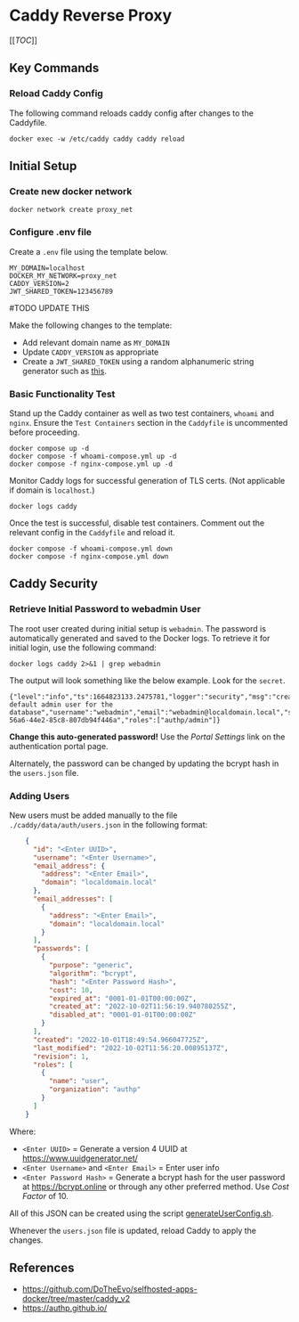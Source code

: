 # Caddy Reverse Proxy

[[_TOC_]]

## Key Commands

### Reload Caddy Config

The following command reloads caddy config after changes to the Caddyfile.
```
docker exec -w /etc/caddy caddy caddy reload
```

## Initial Setup

### Create new docker network

```
docker network create proxy_net
```

### Configure .env file

Create a `.env` file using the template below.
```
MY_DOMAIN=localhost
DOCKER_MY_NETWORK=proxy_net
CADDY_VERSION=2
JWT_SHARED_TOKEN=123456789
```
#TODO UPDATE THIS

Make the following changes to the template:
- Add relevant domain name as `MY_DOMAIN`
- Update `CADDY_VERSION` as appropriate
- Create a `JWT_SHARED_TOKEN` using a random alphanumeric string generator such as [this](https://www.grc.com/passwords.htm).


### Basic Functionality Test

Stand up the Caddy container as well as two test containers, `whoami` and `nginx`. Ensure the `Test Containers` section in the `Caddyfile` is uncommented before proceeding.
```
docker compose up -d
docker compose -f whoami-compose.yml up -d
docker compose -f nginx-compose.yml up -d
```

Monitor Caddy logs for successful generation of TLS certs. (Not applicable if domain is `localhost`.)
```
docker logs caddy
```

Once the test is successful, disable test containers. Comment out the relevant config in the `Caddyfile` and reload it.
```
docker compose -f whoami-compose.yml down
docker compose -f nginx-compose.yml down
```

## Caddy Security

### Retrieve Initial Password to webadmin User

The root user created during initial setup is `webadmin`. The password is automatically generated and saved to the Docker logs. To retrieve it for initial login, use the following command:
```
docker logs caddy 2>&1 | grep webadmin
```

The output will look something like the below example. Look for the `secret`.
```
{"level":"info","ts":1664823133.2475781,"logger":"security","msg":"created default admin user for the database","username":"webadmin","email":"webadmin@localdomain.local","secret":"028bac75-56a6-44e2-85c8-807db94f446a","roles":["authp/admin"]}
```

**Change this auto-generated password!** Use the *Portal Settings* link on the authentication portal page.

Alternately, the password can be changed by updating the bcrypt hash in the `users.json` file.

### Adding Users

New users must be added manually to the file `./caddy/data/auth/users.json` in the following format:

```json
    {
      "id": "<Enter UUID>",
      "username": "<Enter Username>",
      "email_address": {
        "address": "<Enter Email>",
        "domain": "localdomain.local"
      },
      "email_addresses": [
        {
          "address": "<Enter Email>",
          "domain": "localdomain.local"
        }
      ],
      "passwords": [
        {
          "purpose": "generic",
          "algorithm": "bcrypt",
          "hash": "<Enter Password Hash>",
          "cost": 10,
          "expired_at": "0001-01-01T00:00:00Z",
          "created_at": "2022-10-02T11:56:19.940780255Z",
          "disabled_at": "0001-01-01T00:00:00Z"
        }
      ],
      "created": "2022-10-01T18:49:54.966047725Z",
      "last_modified": "2022-10-02T11:56:20.00895137Z",
      "revision": 1,
      "roles": [
        {
          "name": "user",
          "organization": "authp"
        }
      ]
    }
```

Where:
- `<Enter UUID>` = Generate a version 4 UUID at https://www.uuidgenerator.net/
- `<Enter Username>` and `<Enter Email>` = Enter user info
- `<Enter Password Hash>` = Generate a bcrypt hash for the user password at https://bcrypt.online or through any other preferred method. Use *Cost Factor* of 10.

All of this JSON can be created using the script [generateUserConfig.sh](./generateUserConfig.sh).

Whenever the `users.json` file is updated, reload Caddy to apply the changes.

## References

- https://github.com/DoTheEvo/selfhosted-apps-docker/tree/master/caddy_v2
- https://authp.github.io/
